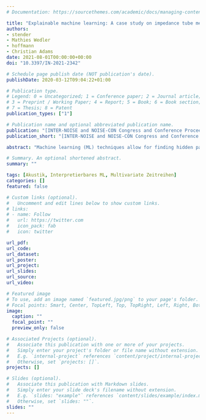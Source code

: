 ```yaml
---
# Documentation: https://sourcethemes.com/academic/docs/managing-content/

title: "Explainable machine learning: A case study on impedance tube measurements"
authors:
- stender
- Mathies Wedler
- hoffmann
- Christian Adams
date: 2021-08-01T00:00:00+00:00
doi: "10.3397/IN-2021-2342"

# Schedule page publish date (NOT publication's date).
publishDate: 2020-03-12T09:04:22+01:00

# Publication type.
# Legend: 0 = Uncategorized; 1 = Conference paper; 2 = Journal article;
# 3 = Preprint / Working Paper; 4 = Report; 5 = Book; 6 = Book section;
# 7 = Thesis; 8 = Patent
publication_types: ["1"]

# Publication name and optional abbreviated publication name.
publication: "[INTER-NOISE and NOISE-CON Congress and Conference Proceedings, InterNoise21, Washington, D.C., USA, 2021](https://www.ingentaconnect.com/content/ince/incecp)"
publication_short: "[INTER-NOISE and NOISE-CON Congress and Conference Proceedings, InterNoise21, Washington, D.C., USA, 2021](https://www.ingentaconnect.com/content/ince/incecp)"

abstract: "Machine learning (ML) techniques allow for finding hidden patterns and signatures in data. Currently, these methods are gaining increased interest in engineering in general and in vibroacoustics in particular. Although ML methods are successfully applied, it is hardly understood how these black box-type methods make their decisions. Explainable machine learning aims at overcoming this issue by deepening the understanding of the decision-making process through perturbation-based model diagnosis. This paper introduces machine learning methods and reviews recent techniques for explainability and interpretability. These methods are exemplified on sound absorption coefficient spectra of one sound absorbing foam material measured in an impedance tube. Variances of the absorption coefficient measurements as a function of the specimen thickness and the operator are modeled by univariate and multivariate machine learning models. In order to identify the driving patterns, i.e. how and in which frequency regime the measurements are affected by the setup specifications, Shapley additive explanations are derived for the ML models. It is demonstrated how explaining machine learning models can be used to discover and express complicated relations in experimental data, thereby paving the way to novel knowledge discovery strategies in evidence-based modeling."

# Summary. An optional shortened abstract.
summary: ""

tags: [Akustik, Interpretierbares ML, Multivariate Zeitreihen]
categories: []
featured: false

# Custom links (optional).
#   Uncomment and edit lines below to show custom links.
# links:
# - name: Follow
#   url: https://twitter.com
#   icon_pack: fab
#   icon: twitter

url_pdf:
url_code:
url_dataset:
url_poster:
url_project:
url_slides:
url_source:
url_video: 

# Featured image
# To use, add an image named `featured.jpg/png` to your page's folder. 
# Focal points: Smart, Center, TopLeft, Top, TopRight, Left, Right, BottomLeft, Bottom, BottomRight.
image:
  caption: ""
  focal_point: ""
  preview_only: false

# Associated Projects (optional).
#   Associate this publication with one or more of your projects.
#   Simply enter your project's folder or file name without extension.
#   E.g. `internal-project` references `content/project/internal-project/index.md`.
#   Otherwise, set `projects: []`.
projects: []

# Slides (optional).
#   Associate this publication with Markdown slides.
#   Simply enter your slide deck's filename without extension.
#   E.g. `slides: "example"` references `content/slides/example/index.md`.
#   Otherwise, set `slides: ""`.
slides: ""
---
```

